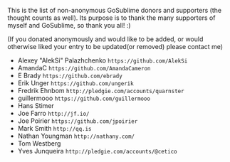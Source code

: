 This is the list of non-anonymous GoSublime donors and supporters (the thought counts as well).
Its purpose is to thank the many supporters of myself and GoSublime, so thank you all! :)

(If you donated anonymously and would like to be added, or would otherwise liked your entry to be updated(or removed) please contact me)

* Alexey "AlekSi" Palazhchenko `https://github.com/AlekSi`
* AmandaC `https://github.com/AmandaCameron`
* E Brady `https://github.com/ebrady`
* Erik Unger `https://github.com/ungerik`
* Fredrik Ehnbom `http://pledgie.com/accounts/quarnster`
* guillermooo `https://github.com/guillermooo`
* Hans Stimer
* Joe Farro `http://jf.io/`
* Joe Poirier `https://github.com/jpoirier`
* Mark Smith `http://qq.is`
* Nathan Youngman `http://nathany.com/`
* Tom Westberg
* Yves Junqueira `http://pledgie.com/accounts/@cetico`
